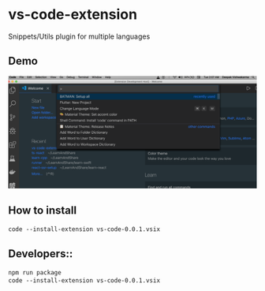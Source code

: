 # vs-code-extension
Snippets/Utils plugin for multiple languages
## Demo

![demo](images/sample.png)

## How to install

```
code --install-extension vs-code-0.0.1.vsix
```

## Developers::
```
npm run package
code --install-extension vs-code-0.0.1.vsix
```